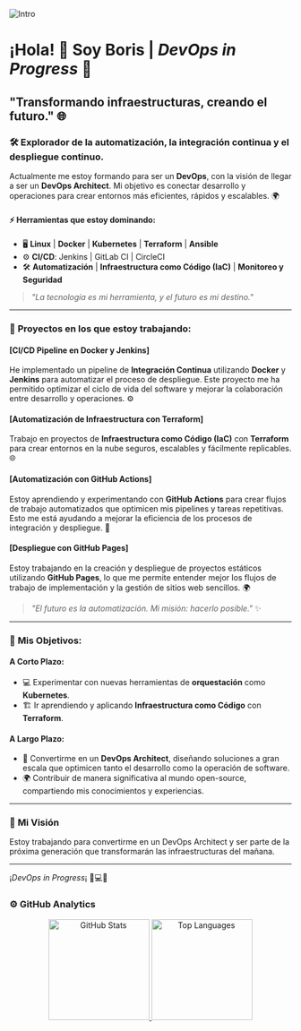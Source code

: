 <!--![Intro](https://media.licdn.com/dms/image/v2/D4E22AQG-4AuEEwG0IA/feedshare-shrink_800/feedshare-shrink_800/0/1728303442346?e=1736380800&v=beta&t=aZc1WGUT8YS2p--3K5L09_3Ew-gnqfHrrIuy28spYJc) -->

![Intro](https://media1.giphy.com/media/v1.Y2lkPTc5MGI3NjExdGs0d3VhaHY0aXBnMHlicDZmdzNncTAyOTdpaHVzN25jdGIwMzQwbiZlcD12MV9pbnRlcm5hbF9naWZfYnlfaWQmY3Q9Zw/SUcnmocyRKkfSil9xd/giphy.webp)
# ¡Hola! 👋 Soy **Boris** | *DevOps in Progress* 🚀  
## "Transformando infraestructuras, creando el futuro." 🌐

### 🛠️ **Explorador de la automatización, la integración continua y el despliegue continuo.**  
Actualmente me estoy formando para ser un **DevOps**, con la visión de llegar a ser un **DevOps Architect**. Mi objetivo es conectar desarrollo y operaciones para crear entornos más eficientes, rápidos y escalables. 🌍

#### ⚡ **Herramientas que estoy dominando:**

- 🖥️ **Linux** | **Docker** | **Kubernetes** | **Terraform** | **Ansible**
- ⚙️ **CI/CD**: Jenkins | GitLab CI | CircleCI
- 🛠️ **Automatización** | **Infraestructura como Código (IaC)** | **Monitoreo y Seguridad**

> *"La tecnología es mi herramienta, y el futuro es mi destino."*

---

### 🚀 **Proyectos en los que estoy trabajando:**

#### [CI/CD Pipeline en Docker y Jenkins]  
He implementado un pipeline de **Integración Continua** utilizando **Docker** y **Jenkins** para automatizar el proceso de despliegue. Este proyecto me ha permitido optimizar el ciclo de vida del software y mejorar la colaboración entre desarrollo y operaciones. ⚙️

#### [Automatización de Infraestructura con Terraform]  
Trabajo en proyectos de **Infraestructura como Código (IaC)** con **Terraform** para crear entornos en la nube seguros, escalables y fácilmente replicables. 🌐

#### [Automatización con GitHub Actions]  
Estoy aprendiendo y experimentando con **GitHub Actions** para crear flujos de trabajo automatizados que optimicen mis pipelines y tareas repetitivas. Esto me está ayudando a mejorar la eficiencia de los procesos de integración y despliegue. 🔄

#### [Despliegue con GitHub Pages]  
Estoy trabajando en la creación y despliegue de proyectos estáticos utilizando **GitHub Pages**, lo que me permite entender mejor los flujos de trabajo de implementación y la gestión de sitios web sencillos. 🌍

> *"El futuro es la automatización. Mi misión: hacerlo posible."* ✨

---

### 🌟 **Mis Objetivos:**

#### **A Corto Plazo**:
- 💻 Experimentar con nuevas herramientas de **orquestación** como **Kubernetes**.
- 🏗️ Ir aprendiendo y aplicando **Infraestructura como Código** con **Terraform**.

#### **A Largo Plazo**:
- 🚀 Convertirme en un **DevOps Architect**, diseñando soluciones a gran escala que optimicen tanto el desarrollo como la operación de software.
- 🌍 Contribuir de manera significativa al mundo open-source, compartiendo mis conocimientos y experiencias.

---

### 🌱 **Mi Visión**  
Estoy trabajando para convertirme en un DevOps Architect y ser parte de la próxima generación que transformarán las infraestructuras del mañana.

---

¡*DevOps in Progress*¡ 🚀💻🚀  

### ⚙️ GitHub Analytics

<p align="center">
  <a href="https://github.com/borizSam">
    <!-- GitHub Stats -->
    <img height="180em" src="https://github-readme-stats-eight-theta.vercel.app/api?username=borizSam&show_icons=true&theme=algolia&include_all_commits=true&count_private=true" alt="GitHub Stats"/>
    <!-- Top Languages -->
    <img height="180em" src="https://github-readme-stats-eight-theta.vercel.app/api/top-langs/?username=borizSam&layout=compact&langs_count=8&theme=algolia" alt="Top Languages"/>
  </a>
</p>


